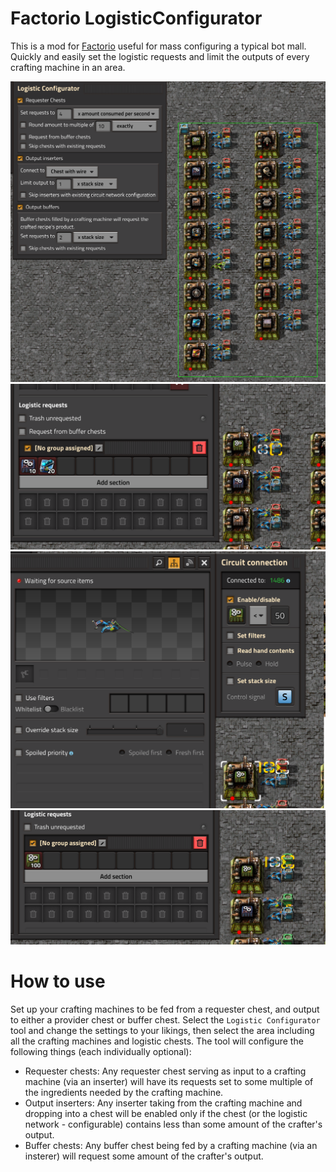 # Factorio LogisticConfigurator

This is a mod for [Factorio](http://factorio.com) useful for mass configuring a
typical bot mall. Quickly and easily set the logistic requests and limit the outputs of every
crafting machine in an area.

![Tool options](tool.png)
![Request chest](mall-requester.png)
![Inserter connection](mall-inserter.png)
![Buffer requests](mall-buffer.png)

# How to use

Set up your crafting machines to be fed from a requester chest, and output to
either a provider chest or buffer chest. Select the `Logistic Configurator` tool
and change the settings to your likings, then select the area including all the
crafting machines and logistic chests. The tool will configure the following things
(each individually optional):
* Requester chests: Any requester chest serving as input to a crafting machine (via
 an inserter) will have its requests set to some multiple of the ingredients needed by the crafting machine.
* Output inserters: Any inserter taking from the crafting machine and dropping into a chest
will be enabled only if the chest (or the logistic network - configurable) contains less than some
amount of the crafter's output.
* Buffer chests: Any buffer chest being fed by a crafting machine (via an insterer) will
request some amount of the crafter's output.